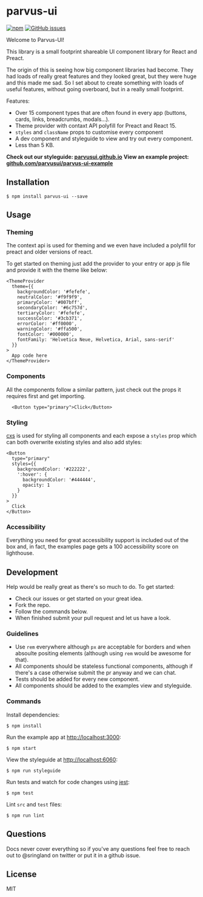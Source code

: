 # parvus-ui
[![npm](https://img.shields.io/npm/v/parvus-ui.svg)](https://www.npmjs.com/package/parvus-ui)
[![GitHub issues](https://img.shields.io/github/issues/parvusui/parvus-ui.svg)](https://github.com/rnglnd/parvus-ui/issues)

Welcome to Parvus-UI!

This library is a small footprint shareable UI component library for React and Preact.

The origin of this is seeing how big component libraries had become. They had loads of really great features and they looked great, but they were huge and this made me sad. So I set about to create something with loads of useful features, without going overboard, but in a really small footprint.

Features:
- Over 15 component types that are often found in every app (buttons, cards, links, breadcrumbs, modals...).
- Theme provider with contaxt API polyfill for Preact and React 15.
- `styles` and `className` props to customise every component
- A dev component and styleguide to view and try out every component.
- Less than 5 KB.

**Check out our styleguide: [parvusui.github.io](https://parvusui.github.io/)**
**View an example project: [github.com/parvusui/parvus-ui-example](https://github.com/parvusui/parvus-ui-example)**

## Installation

```
$ npm install parvus-ui --save
```

## Usage

### Theming
The context api is used for theming and we even have included a polyfill for preact and older versions of react.

To get started on theming just add the provider to your entry or app js file and provide it with the theme like below:

```
<ThemeProvider
  theme={{
    backgroundColor: '#fefefe',
    neutralColor: '#f9f9f9',
    primaryColor: '#007bff',
    secondaryColor: '#6c757d',
    tertiaryColor: '#fefefe',
    successColor: '#3cb371',
    errorColor: '#ff0000',
    warningColor: '#ffa500',
    fontColor: '#000000',
    fontFamily: 'Helvetica Neue, Helvetica, Arial, sans-serif'
  }}
>
  App code here
</ThemeProvider>
```

### Components
All the components follow a similar pattern, just check out the props it requires first and get importing.

```
  <Button type="primary">Click</Button>
```

### Styling
[cxs](https://github.com/cxs-css/cxs) is used for styling all components and each expose a `styles` prop which can both overwrite existing styles and also add styles:

```
<Button
  type="primary"
  styles={{
    backgroundColor: '#222222',
    ':hover': {
      backgroundColor: '#444444',
      opacity: 1
    }
  }}
>
  Click
</Button>
```

### Accessibility
Everything you need for great accessibility support is included out of the box and, in fact, the examples page gets a 100 accessibility score on lighthouse.

## Development

Help would be really great as there's so much to do. To get started:
- Check our issues or get started on your great idea.
- Fork the repo.
- Follow the commands below.
- When finished submit your pull request and let us have a look.

### Guidelines
- Use `rem` everywhere although `px` are acceptable for borders and when absoulte positing elements (although using `rem` would be awesome for that).
- All components should be stateless functional components, although if there's a case otherwise submit the pr anyway and we can chat.
- Tests should be added for every new component.
- All components should be added to the examples view and styleguide.

### Commands
Install dependencies:

```
$ npm install
```

Run the example app at [http://localhost:3000](http://localhost:3000):

```
$ npm start
```

View the styleguide at [http://localhost:6060](http://localhost:6060):

```
$ npm run styleguide
```

Run tests and watch for code changes using [jest](https://github.com/facebook/jest):

```
$ npm test
```

Lint `src` and `test` files:

```
$ npm run lint
```

## Questions

Docs never cover everything so if you've any questions feel free to reach out to @sringland on twitter or put it in a github issue.

## License

MIT
